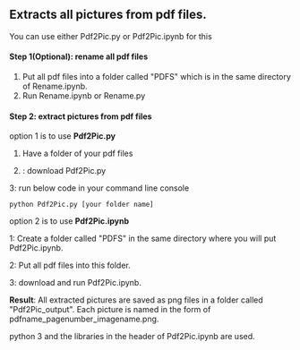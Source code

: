 ## Extracts all pictures from pdf files. 

You can use either Pdf2Pic.py or Pdf2Pic.ipynb for this

#### Step 1(Optional): rename all pdf files

1. Put all pdf files into a folder called "PDFS" which is in the same directory of Rename.ipynb.
2. Run Rename.ipynb or Rename.py

#### Step 2: extract pictures from pdf files

option 1 is to use **Pdf2Pic.py**

1. Have a folder of your pdf files

2. : download Pdf2Pic.py

3: run below code in your command line console
```
python Pdf2Pic.py [your folder name]
```

option 2 is to use **Pdf2Pic.ipynb**

1: Create a folder called "PDFS" in the same directory where you will put Pdf2Pic.ipynb. 

2: Put all pdf files into this folder.

3: download and run Pdf2Pic.ipynb. 


**Result**: All extracted pictures are saved as png files in a folder called "Pdf2Pic_output". Each picture is named in the form of pdfname_pagenumber_imagename.png.

python 3 and the libraries in the header of Pdf2Pic.ipynb are used.
